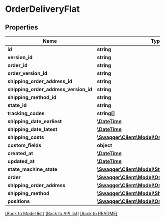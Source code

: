# OrderDeliveryFlat

## Properties
Name | Type | Description | Notes
------------ | ------------- | ------------- | -------------
**id** | **string** |  | [optional] 
**version_id** | **string** |  | [optional] 
**order_id** | **string** |  | 
**order_version_id** | **string** |  | [optional] 
**shipping_order_address_id** | **string** |  | 
**shipping_order_address_version_id** | **string** |  | [optional] 
**shipping_method_id** | **string** |  | 
**state_id** | **string** |  | 
**tracking_codes** | **string[]** |  | 
**shipping_date_earliest** | [**\DateTime**](\DateTime.md) |  | 
**shipping_date_latest** | [**\DateTime**](\DateTime.md) |  | 
**shipping_costs** | [**\Swagger\Client\Model\OrderFlatShippingCosts**](OrderFlatShippingCosts.md) |  | [optional] 
**custom_fields** | **object** |  | [optional] 
**created_at** | [**\DateTime**](\DateTime.md) |  | 
**updated_at** | [**\DateTime**](\DateTime.md) |  | 
**state_machine_state** | [**\Swagger\Client\Model\StateMachineStateFlat**](StateMachineStateFlat.md) |  | [optional] 
**order** | [**\Swagger\Client\Model\OrderFlat**](OrderFlat.md) |  | [optional] 
**shipping_order_address** | [**\Swagger\Client\Model\OrderAddressFlat**](OrderAddressFlat.md) |  | [optional] 
**shipping_method** | [**\Swagger\Client\Model\ShippingMethodFlat**](ShippingMethodFlat.md) |  | [optional] 
**positions** | [**\Swagger\Client\Model\OrderDeliveryPositionFlat**](OrderDeliveryPositionFlat.md) |  | [optional] 

[[Back to Model list]](../../README.md#documentation-for-models) [[Back to API list]](../../README.md#documentation-for-api-endpoints) [[Back to README]](../../README.md)

